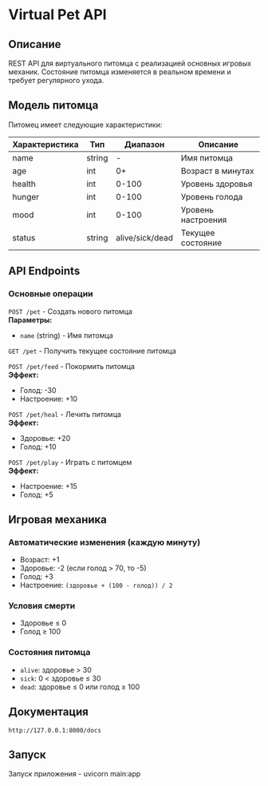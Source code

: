# Virtual Pet API

## Описание
REST API для виртуального питомца с реализацией основных игровых механик. Состояние питомца изменяется в реальном времени и требует регулярного ухода.

## Модель питомца

Питомец имеет следующие характеристики:

| Характеристика | Тип    | Диапазон | Описание                          |
|----------------|--------|----------|-----------------------------------|
| name           | string | -        | Имя питомца                       |
| age            | int    | 0+       | Возраст в минутах                 |
| health         | int    | 0-100    | Уровень здоровья                  |
| hunger         | int    | 0-100    | Уровень голода                    |
| mood           | int    | 0-100    | Уровень настроения                |
| status         | string | alive/sick/dead | Текущее состояние         |

## API Endpoints

### Основные операции

`POST /pet` - Создать нового питомца  
**Параметры:**  
- `name` (string) - Имя питомца  

`GET /pet` - Получить текущее состояние питомца  

`POST /pet/feed` - Покормить питомца  
**Эффект:**  
- Голод: -30  
- Настроение: +10  

`POST /pet/heal` - Лечить питомца  
**Эффект:**  
- Здоровье: +20  
- Голод: +10  

`POST /pet/play` - Играть с питомцем  
**Эффект:**  
- Настроение: +15  
- Голод: +5  

## Игровая механика

### Автоматические изменения (каждую минуту)
- Возраст: +1
- Здоровье: -2 (если голод > 70, то -5)
- Голод: +3
- Настроение: `(здоровье + (100 - голод)) / 2`

### Условия смерти
- Здоровье ≤ 0
- Голод ≥ 100

### Состояния питомца
- `alive`: здоровье > 30
- `sick`: 0 < здоровье ≤ 30
- `dead`: здоровье ≤ 0 или голод ≥ 100

## Документация
`http://127.0.0.1:8000/docs`

## Запуск
Запуск приложения - uvicorn main:app 


